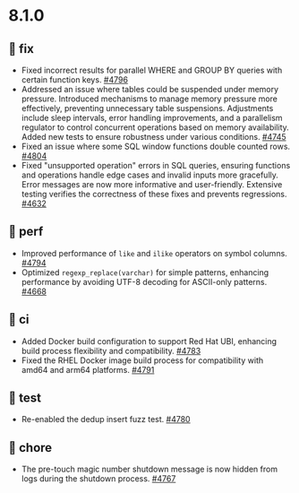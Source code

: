 # 8.1.0
## 🐛 fix
- Fixed incorrect results for parallel WHERE and GROUP BY queries with certain function keys. [#4796](https://github.com/questdb/questdb/pull/4796)
- Addressed an issue where tables could be suspended under memory pressure. Introduced mechanisms to manage memory pressure more effectively, preventing unnecessary table suspensions. Adjustments include sleep intervals, error handling improvements, and a parallelism regulator to control concurrent operations based on memory availability. Added new tests to ensure robustness under various conditions. [#4745](https://github.com/questdb/questdb/pull/4745)
- Fixed an issue where some SQL window functions double counted rows. [#4804](https://github.com/questdb/questdb/pull/4804)
- Fixed "unsupported operation" errors in SQL queries, ensuring functions and operations handle edge cases and invalid inputs more gracefully. Error messages are now more informative and user-friendly. Extensive testing verifies the correctness of these fixes and prevents regressions. [#4632](https://github.com/questdb/questdb/pull/4632)

## 🚀 perf
- Improved performance of `like` and `ilike` operators on symbol columns. [#4794](https://github.com/questdb/questdb/pull/4794)
- Optimized `regexp_replace(varchar)` for simple patterns, enhancing performance by avoiding UTF-8 decoding for ASCII-only patterns. [#4668](https://github.com/questdb/questdb/pull/4668)

## 👷 ci
- Added Docker build configuration to support Red Hat UBI, enhancing build process flexibility and compatibility. [#4783](https://github.com/questdb/questdb/pull/4783)
- Fixed the RHEL Docker image build process for compatibility with amd64 and arm64 platforms. [#4791](https://github.com/questdb/questdb/pull/4791)

## 🧪 test
- Re-enabled the dedup insert fuzz test. [#4780](https://github.com/questdb/questdb/pull/4780)

## 🔧 chore
- The pre-touch magic number shutdown message is now hidden from logs during the shutdown process. [#4767](https://github.com/questdb/questdb/pull/4767)
